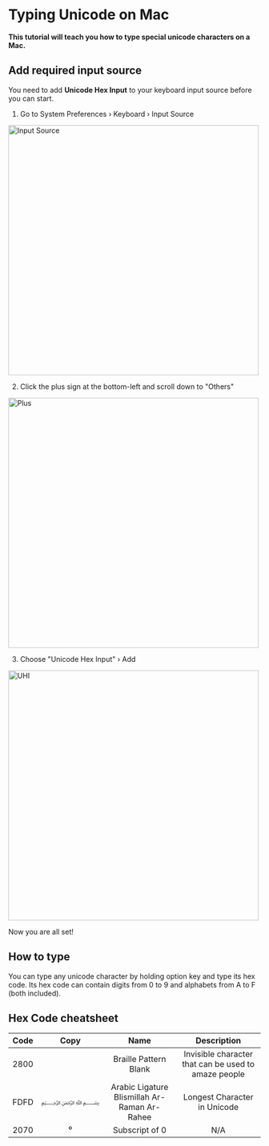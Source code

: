 # Typing Unicode on Mac
**This tutorial will teach you how to type special unicode characters on a Mac.**

## Add required input source
You need to add **Unicode Hex Input** to your keyboard input source before you can start.

1. Go to System Preferences › Keyboard › Input Source
<img src="https://u.cubeupload.com/Johann/217Screenshot20201222at.png" alt="Input Source" width="500" height="500">

2. Click the plus sign at the bottom-left and scroll down to "Others"
<img src="https://u.cubeupload.com/Johann/695Screenshot20201222at.png" alt="Plus" width="500" height="500">

3. Choose "Unicode Hex Input" › Add
<img src="https://u.cubeupload.com/Johann/fe5Screenshot20201222at.png" alt="UHI" width="500" height="500">

Now you are all set!

## How to type
You can type any unicode character by holding option key and type its hex code.
Its hex code can contain digits from 0 to 9 and alphabets from A to F (both included).

## Hex Code cheatsheet
Code|Copy|Name|Description
:--:|:--:|:--:|:---------:
2800|⠀|Braille Pattern Blank|Invisible character that can be used to amaze people
FDFD|﷽|Arabic Ligature BIismillah Ar-Raman Ar-Rahee|Longest Character in Unicode
2070|⁰|Subscript of 0|N/A
